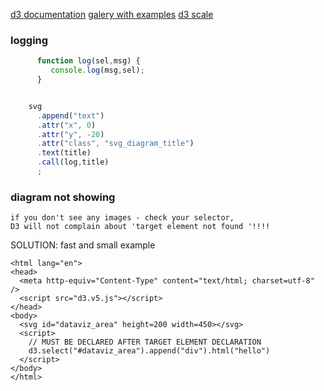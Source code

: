 [d3 documentation](https://d3-wiki.readthedocs.io/)
[galery with examples](https://github.com/d3/d3/wiki/Gallery)
[d3 scale](https://github.com/d3/d3-scale)


### logging
```js
      function log(sel,msg) {
         console.log(msg,sel);
      }


    svg
      .append("text")
      .attr("x", 0)
      .attr("y", -20)
      .attr("class", "svg_diagram_title")
      .text(title)
      .call(log,title)
      ;

```

###  diagram not showing
```
if you don't see any images - check your selector, 
D3 will not complain about 'target element not found '!!!!
```
SOLUTION: fast and small example
```
<html lang="en">
<head>
  <meta http-equiv="Content-Type" content="text/html; charset=utf-8" />
  <script src="d3.v5.js"></script>
</head>
<body>
  <svg id="dataviz_area" height=200 width=450></svg>
  <script>
    // MUST BE DECLARED AFTER TARGET ELEMENT DECLARATION
    d3.select("#dataviz_area").append("div").html("hello")
  </script>
</body>
</html>
```
